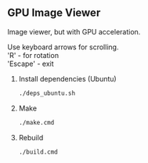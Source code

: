 ## GPU Image Viewer

Image viewer, but with GPU acceleration.

Use keyboard arrows for scrolling.<br>
'R' - for rotation<br>
'Escape' - exit

1. Install dependencies (Ubuntu)
   ```sh
   ./deps_ubuntu.sh
   ```
2. Make
   ```sh
   ./make.cmd
   ```
3. Rebuild
   ```sh
   ./build.cmd
   ```
